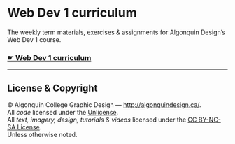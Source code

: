 # Web Dev 1 curriculum

The weekly term materials, exercises & assignments for Algonquin Design’s Web Dev 1 course.

### [☛ Web Dev 1 curriculum](https://learn-the-web.algonquindesign.ca/courses/web-dev-1/)

---

## License & Copyright

© Algonquin College Graphic Design — <http://algonquindesign.ca/>.<br>
All *code* licensed under the [Unlicense](UNLICENSE).<br>
All *text, imagery, design, tutorials & videos* licensed under the [CC BY-NC-SA License](http://creativecommons.org/licenses/by-nc-sa/4.0/).<br>
Unless otherwise noted.
